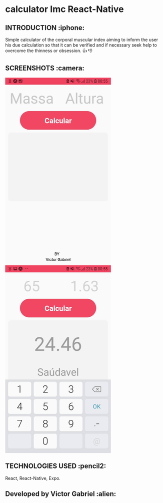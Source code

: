 # calculator Imc React-Native

<h2>INTRODUCTION :iphone:</h2>

Simple calculator of the corporal muscular index aiming to inform the user his due calculation so that it can be verified and if necessary seek help to overcome the thinness or obsession. :+1: :-1:
<br/>
<h2>SCREENSHOTS :camera:</h2>
<img src="02.jpg" height="600" align="center"/>
<img src="01.jpg" height="600" align="center"/>
<h2>TECHNOLOGIES USED :pencil2:</h2>
React, React-Native, Expo.

<h2>Developed by Victor Gabriel :alien:</h2>
